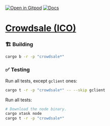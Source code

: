 [![Open in Gitpod](https://img.shields.io/badge/Open_in-Gitpod-white?logo=gitpod)](https://gitpod.io/#FOLDER=crowdsale/https://github.com/gear-foundation/dapps)
[![Docs](https://img.shields.io/github/actions/workflow/status/gear-foundation/dapps/contracts.yml?logo=rust&label=docs)](https://dapps.gear.rs/crowdsale_io)

# [Crowdsale (ICO)](https://wiki.gear-tech.io/docs/examples/DeFi/crowdsale)

### 🏗️ Building

```sh
cargo b -r -p "crowdsale*"
```

### ✅ Testing

Run all tests, except `gclient` ones:
```sh
cargo t -r -p "crowdsale*" -- --skip gclient
```

Run all tests:
```sh
# Download the node binary.
cargo xtask node
cargo t -r -p "crowdsale*"
```
